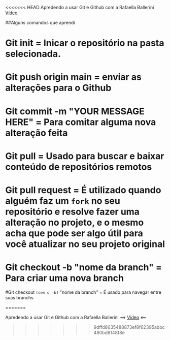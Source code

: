 <<<<<<< HEAD
Apredendo a usar Git e Github com a Rafaella Ballerini [Vídeo](https://www.youtube.com/watch?v=UBAX-13g8OM&t=130s)

##Alguns comandos que aprendi

# Git init = Inicar o repositório na pasta selecionada.

# Git push origin main = enviar as alterações para o Github

# Git commit -m "YOUR MESSAGE HERE" = Para comitar alguma nova alteração feita

# Git pull = Usado para buscar e baixar conteúdo de repositórios remotos

# Git pull request = É utilizado quando alguém faz um `fork` no seu repositório e resolve fazer uma alteração no projeto, e o mesmo acha que pode ser algo útil para você atualizar no seu projeto original

# Git checkout -b "nome da branch" = Para criar uma nova branch

#Git checkout `(sem o -b)` "nome da branch" = É usado para navegar entre suas branchs


=======

Apredendo a usar Git e Github com a Rafaella Ballerini ==> [Vídeo](https://www.youtube.com/watch?v=UBAX-13g8OM&t=130s) <== 
>>>>>>> 9dffd8635488873ef8f62395abbc480bd8148f8e
